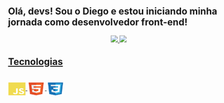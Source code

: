 ## Olá, devs! Sou o Diego e estou iniciando minha jornada como desenvolvedor front-end!

<div align="center">
  <a href="https://github.com/diego-tavares">
  <img height="185em" src="https://github-readme-stats.vercel.app/api?username=diego-tavares&show_icons=true&theme=dracula&include_all_commits=true&count_private=true"/>
  <img height="135em" src="https://github-readme-stats.vercel.app/api/top-langs/?username=diego-tavares&layout=compact&langs_count=7&theme=dracula"/>
</div>

## Tecnologias
<div style="display: inline_block"><br>
  <img align="center" alt="JavaScript" height="30" width="40" src="https://raw.githubusercontent.com/devicons/devicon/master/icons/javascript/javascript-plain.svg">
  <img align="center" alt="HTML" height="30" width="40" src="https://raw.githubusercontent.com/devicons/devicon/master/icons/html5/html5-original.svg">
  <img align="center" alt="CSS" height="30" width="40" src="https://raw.githubusercontent.com/devicons/devicon/master/icons/css3/css3-original.svg">
  </div>
  
  ##
